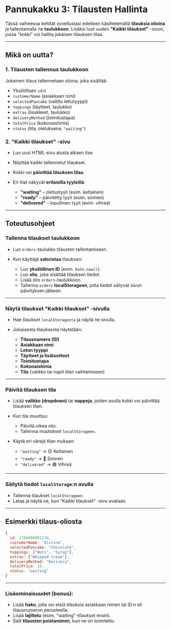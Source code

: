 # Pannukakku 3: Tilausten Hallinta

Tässä vaiheessa kehität sovellustasi edelleen käsittelemällä **tilauksia olioina** ja tallentamalla ne **taulukkoon**. Lisäksi luot uuden **"Kaikki tilaukset"** -sivun, jossa "kokki" voi hallita jokaisen tilauksen tilaa.

---

## Mikä on uutta?

### 1. **Tilausten tallennus taulukkoon**

Jokainen tilaus tallennetaan oliona, joka sisältää:

- Yksilöllisen `id`:n
- `customerName` (asiakkaan nimi)
- `selectedPancake` (valittu lettutyyppi)
- `toppings` (täytteet, taulukko)
- `extras` (lisukkeet, taulukko)
- `deliveryMethod` (toimitustapa)
- `totalPrice` (kokonaishinta)
- `status` (tila, oletuksena: `"waiting"`)

### 2. **"Kaikki tilaukset" -sivu**

- Luo uusi HTML-sivu alusta alkaen itse.
- Näyttää kaikki tallennetut tilaukset.
- Kokki voi **päivittää tilauksen tilaa**.
- Eri tilat näkyvät **erilaisilla tyyleillä**:

  - **"waiting"** – oletustyyli (esim. keltainen)
  - **"ready"** – päivitetty tyyli (esim. sininen)
  - **"delivered"** – lopullinen tyyli (esim. vihreä)

---

## Toteutusohjeet

### Tallenna tilaukset taulukkoon

- Luo `orders`-taulukko tilausten tallentamiseen.
- Kun käyttäjä **vahvistaa** tilauksen:

  - Luo **yksilöllinen ID** (esim. `Date.now()`).
  - Luo **olio**, joka sisältää tilauksen tiedot.
  - Lisää olio `orders`-taulukkoon.
  - Tallenna `orders` **localStorageen**, jotta tiedot säilyvät sivun päivityksen jälkeen.

---

### Näytä tilaukset "Kaikki tilaukset" -sivulla

- Hae tilaukset `localStoragesta` ja näytä ne sivulla.
- Jokaisesta tilauksesta näytetään:

  - **Tilausnumero (ID)**
  - **Asiakkaan nimi**
  - **Letun tyyppi**
  - **Täytteet ja lisätuotteet**
  - **Toimitustapa**
  - **Kokonaishinta**
  - **Tila** (valikko tai napit tilan vaihtamiseen)

---

### Päivitä tilauksen tila

- Lisää **valikko (dropdown)** tai **nappeja**, joiden avulla kokki voi päivittää tilauksen tilan.
- Kun tila muuttuu:

  - Päivitä oikea olio.
  - Tallenna muutokset `localStorageen`.

- Käytä eri värejä tilan mukaan:

  - `"waiting"` → 🟡 Keltainen
  - `"ready"` → 🔵 Sininen
  - `"delivered"` → 🟢 Vihreä

---

### Säilytä tiedot `localStorage`:n avulla

- Tallenna tilaukset `localStorageen`.
- Lataa ja näytä ne, kun "Kaikki tilaukset" -sivu avataan.

---

## Esimerkki tilaus-oliosta

```javascript
{
  id: 1700000001234,
  customerName: "Alviina",
  selectedPancake: "Chocolate",
  toppings: ["Nuts", "Syrup"],
  extras: ["Whipped Cream"],
  deliveryMethod: "Delivery",
  totalPrice: 15,
  status: "waiting"
}
```

---

### Lisäominaisuudet (bonus):

- Lisää **haku**, jolla voi etsiä tilauksia asiakkaan nimen tai ID:n eli tilausnumeron perusteella.
- Lisää **lajittelu** (esim. "waiting"-tilaukset ensin).
- Salli **tilausten poistaminen**, kun ne on toimitettu.
